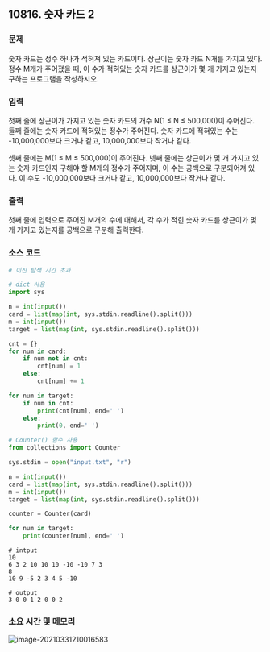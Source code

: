 ## 10816. 숫자 카드 2

### 문제

숫자 카드는 정수 하나가 적혀져 있는 카드이다. 상근이는 숫자 카드 N개를 가지고 있다. 정수 M개가 주어졌을 때, 이 수가 적혀있는 숫자 카드를 상근이가 몇 개 가지고 있는지 구하는 프로그램을 작성하시오.



### 입력

첫째 줄에 상근이가 가지고 있는 숫자 카드의 개수 N(1 ≤ N ≤ 500,000)이 주어진다. 둘째 줄에는 숫자 카드에 적혀있는 정수가 주어진다. 숫자 카드에 적혀있는 수는 -10,000,000보다 크거나 같고, 10,000,000보다 작거나 같다.

셋째 줄에는 M(1 ≤ M ≤ 500,000)이 주어진다. 넷째 줄에는 상근이가 몇 개 가지고 있는 숫자 카드인지 구해야 할 M개의 정수가 주어지며, 이 수는 공백으로 구분되어져 있다. 이 수도 -10,000,000보다 크거나 같고, 10,000,000보다 작거나 같다.



### 출력

첫째 줄에 입력으로 주어진 M개의 수에 대해서, 각 수가 적힌 숫자 카드를 상근이가 몇 개 가지고 있는지를 공백으로 구분해 출력한다.



### 소스 코드

```python
# 이진 탐색 시간 초과

# dict 사용
import sys

n = int(input())
card = list(map(int, sys.stdin.readline().split()))
m = int(input())
target = list(map(int, sys.stdin.readline().split()))

cnt = {}
for num in card:
    if num not in cnt:
        cnt[num] = 1
    else:
        cnt[num] += 1

for num in target:
    if num in cnt:
        print(cnt[num], end=' ')
    else:
        print(0, end=' ')
```

```python
# Counter() 함수 사용
from collections import Counter

sys.stdin = open("input.txt", "r")

n = int(input())
card = list(map(int, sys.stdin.readline().split()))
m = int(input())
target = list(map(int, sys.stdin.readline().split()))

counter = Counter(card)

for num in target:
    print(counter[num], end=' ')
```

```
# intput
10
6 3 2 10 10 10 -10 -10 7 3
8
10 9 -5 2 3 4 5 -10

# output
3 0 0 1 2 0 0 2
```



### 소요 시간 및 메모리

![image-20210331210016583](S4.assets/숫자카드2.jpg)